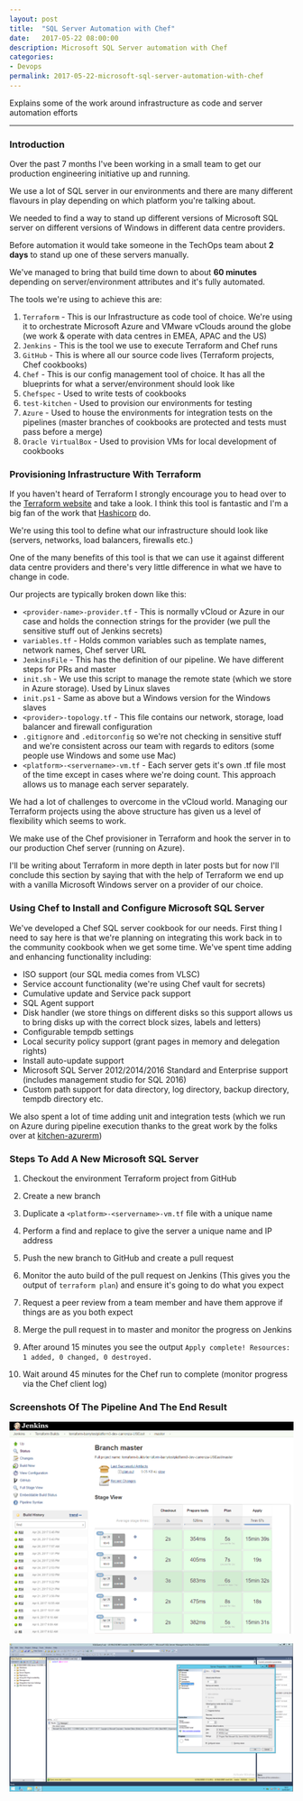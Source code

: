 ```yaml
---
layout: post
title:  "SQL Server Automation with Chef"
date:   2017-05-22 08:00:00
description: Microsoft SQL Server automation with Chef
categories:
- Devops
permalink: 2017-05-22-microsoft-sql-server-automation-with-chef
---
```


Explains some of the work around infrastructure as code and server automation efforts

---

### Introduction ###

Over the past 7 months I've been working in a small team to get our production engineering initiative up and running.

We use a lot of SQL server in our environments and there are many different flavours in play depending on which platform you're talking about.

We needed to find a way to stand up different versions of Microsoft SQL server on different versions of Windows in different data centre providers. 

Before automation it would take someone in the TechOps team about **2 days** to stand up one of these servers manually.

We've managed to bring that build time down to about **60 minutes** depending on server/environment attributes and it's fully automated.

The tools we're using to achieve this are:

1. `Terraform` - This is our Infrastructure as code tool of choice. We're using it to orchestrate Microsoft Azure and VMware vClouds around the globe (we work & operate with data centres in EMEA, APAC and the US)
2. `Jenkins` - This is the tool we use to execute Terraform and Chef runs 
3. `GitHub` - This is where all our source code lives (Terraform projects, Chef cookbooks)
4. `Chef` - This is our config management tool of choice. It has all the blueprints for what a server/environment should look like
5. `Chefspec` - Used to write tests of cookbooks
6. `test-kitchen` - Used to provision our environments for testing 
7. `Azure` - Used to house the environments for integration tests on the pipelines (master branches of cookbooks are protected and tests must pass before a merge)
8. `Oracle VirtualBox` - Used to provision VMs for local development of cookbooks
 
### Provisioning Infrastructure With Terraform ###

If you haven't heard of Terraform I strongly encourage you to head over to the [Terraform website](https://www.terraform.io) and take a look. I think this tool is fantastic and I'm a big fan of the work that [Hashicorp](https://www.hashicorp.com) do.
 
We're using this tool to define what our infrastructure should look like (servers, networks, load balancers, firewalls etc.) 

One of the many benefits of this tool is that we can use it against different data centre providers and there's very little difference in what we have to change in code.

Our projects are typically broken down like this:

- `<provider-name>-provider.tf` - This is normally vCloud or Azure in our case and holds the connection strings for the provider (we pull the sensitive stuff out of Jenkins secrets)
- `variables.tf` - Holds common variables such as template names, network names, Chef server URL
- `JenkinsFile` - This has the definition of our pipeline. We have different steps for PRs and master
- `init.sh` - We use this script to manage the remote state (which we store in Azure storage). Used by Linux slaves
- `init.ps1` - Same as above but a Windows version for the Windows slaves
- `<provider>-topology.tf` - This file contains our network, storage, load balancer and firewall configuration 
- `.gitignore` and `.editorconfig` so we're not checking in sensitive stuff and we're consistent across our team with regards to editors (some people use Windows and some use Mac)
- `<platform>-<servername>-vm.tf` - Each server gets it's own .tf file most of the time except in cases where we're doing count. This approach allows us to manage each server separately. 

We had a lot of challenges to overcome in the vCloud world. Managing our Terraform projects using the above structure has given us a level of flexibility which seems to work.

We make use of the Chef provisioner in Terraform and hook the server in to our production Chef server (running on Azure). 

I'll be writing about Terraform in more depth in later posts but for now I'll conclude this section by saying that with the help of Terraform we end up with a vanilla Microsoft Windows server on a provider of our choice.

### Using Chef to Install and Configure Microsoft SQL Server ###

We've developed a Chef SQL server cookbook for our needs. First thing I need to say here is that we're planning on integrating this work back in to the community cookbook when we get some time. We've spent time adding and enhancing functionality including: 

- ISO support (our SQL media comes from VLSC)
- Service account functionality (we're using Chef vault for secrets)
- Cumulative update and Service pack support
- SQL Agent support
- Disk handler (we store things on different disks so this support allows us to bring disks up with the correct block sizes, labels and letters)
- Configurable tempdb settings
- Local security policy support (grant pages in memory and delegation rights)
- Install auto-update support
- Microsoft SQL Server 2012/2014/2016 Standard and Enterprise support (includes management studio for SQL 2016) 
- Custom path support for data directory, log directory, backup directory, tempdb directory etc.
 
We also spent a lot of time adding unit and integration tests (which we run on Azure during pipeline execution thanks to the great work by the folks over at [kitchen-azurerm](https://github.com/test-kitchen/kitchen-azurerm "kitchen-azurerm"))

### Steps To Add A New Microsoft SQL Server ###

1) Checkout the environment Terraform project from GitHub

2) Create a new branch

3) Duplicate a `<platform>-<servername>-vm.tf` file with a unique name

4) Perform a find and replace to give the server a unique name and IP address

5) Push the new branch to GitHub and create a pull request

6) Monitor the auto build of the pull request on Jenkins (This gives you the output of `terraform plan`) and ensure it's going to do what you expect

7) Request a peer review from a team member and have them approve if things are as you both expect

8) Merge the pull request in to master and monitor the progress on Jenkins 

9) After around 15 minutes you see the output `Apply complete! Resources: 1 added, 0 changed, 0 destroyed.`

10) Wait around 45 minutes for the Chef run to complete (monitor progress via the Chef client log)

### Screenshots Of The Pipeline And The End Result ###

![Jenkins Pipeline](/assets/images/2017-05-22-jenkins-terraform.png "Jenkins Terraform Pipeline") 

![SQL 2012 Server](/assets/images/2017-05-22-sql-server.png "SQL 2012 Server")
